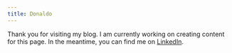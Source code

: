 ```yaml
---
title: Donaldo
---
```


<!-- truncate -->

<!-- Redirect to LinkedIn until content is provided -->

Thank you for visiting my blog. I am currently working on creating content for this page. In the meantime, you can find me on [LinkedIn](https://www.linkedin.com/in/aldoescutiasoto).